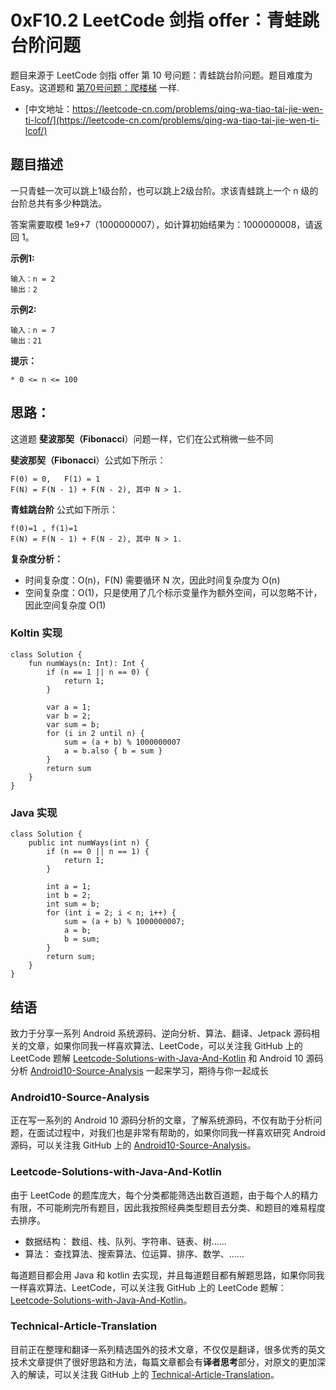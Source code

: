 # 0xF10.2 LeetCode 剑指 offer：青蛙跳台阶问题

题目来源于 LeetCode 剑指 offer 第 10 号问题：青蛙跳台阶问题。题目难度为 Easy。这道题和 [第70号问题：爬楼梯](https://leetcode-cn.com/problems/climbing-stairs/) 一样.

* [中文地址：https://leetcode-cn.com/problems/qing-wa-tiao-tai-jie-wen-ti-lcof/](https://leetcode-cn.com/problems/qing-wa-tiao-tai-jie-wen-ti-lcof/)

## 题目描述

一只青蛙一次可以跳上1级台阶，也可以跳上2级台阶。求该青蛙跳上一个 n 级的台阶总共有多少种跳法。

答案需要取模 1e9+7（1000000007），如计算初始结果为：1000000008，请返回 1。

**示例1:**

```
输入：n = 2
输出：2
```

**示例2:**

```
输入：n = 7
输出：21
```

**提示：**

    * 0 <= n <= 100

## 思路：

这道题 **斐波那契（Fibonacci**）问题一样，它们在公式稍微一些不同

**斐波那契（Fibonacci**）公式如下所示：

```
F(0) = 0,   F(1) = 1
F(N) = F(N - 1) + F(N - 2), 其中 N > 1.
```

**青蛙跳台阶** 公式如下所示：

```
f(0)=1 , f(1)=1
F(N) = F(N - 1) + F(N - 2), 其中 N > 1.
```

**复杂度分析：**

* 时间复杂度：O(n)，F(N) 需要循环 N 次，因此时间复杂度为 O(n)
* 空间复杂度：O(1)，只是使用了几个标示变量作为额外空间，可以忽略不计，因此空间复杂度 O(1)

### Koltin 实现

```
class Solution {
    fun numWays(n: Int): Int {
        if (n == 1 || n == 0) {
            return 1;
        }

        var a = 1;
        var b = 2;
        var sum = b;
        for (i in 2 until n) {
            sum = (a + b) % 1000000007
            a = b.also { b = sum }
        }
        return sum
    }
}
```

### Java 实现

```
class Solution {
    public int numWays(int n) {
        if (n == 0 || n == 1) {
            return 1;
        }

        int a = 1;
        int b = 2;
        int sum = b;
        for (int i = 2; i < n; i++) {
            sum = (a + b) % 1000000007;
            a = b;
            b = sum;
        }
        return sum;
    }
}
```

## 结语

致力于分享一系列 Android 系统源码、逆向分析、算法、翻译、Jetpack  源码相关的文章，如果你同我一样喜欢算法、LeetCode，可以关注我 GitHub 上的 LeetCode 题解 [Leetcode-Solutions-with-Java-And-Kotlin](https://github.com/hi-dhl/Leetcode-Solutions-with-Java-And-Kotlin) 和  Android 10 源码分析 [Android10-Source-Analysis](https://github.com/hi-dhl/Android10-Source-Analysis) 一起来学习，期待与你一起成长


### Android10-Source-Analysis

正在写一系列的 Android 10 源码分析的文章，了解系统源码，不仅有助于分析问题，在面试过程中，对我们也是非常有帮助的，如果你同我一样喜欢研究 Android 源码，可以关注我 GitHub 上的 [Android10-Source-Analysis](https://github.com/hi-dhl/Android10-Source-Analysis)。

### Leetcode-Solutions-with-Java-And-Kotlin

由于 LeetCode 的题库庞大，每个分类都能筛选出数百道题，由于每个人的精力有限，不可能刷完所有题目，因此我按照经典类型题目去分类、和题目的难易程度去排序。

* 数据结构： 数组、栈、队列、字符串、链表、树……
* 算法： 查找算法、搜索算法、位运算、排序、数学、……

每道题目都会用 Java 和 kotlin 去实现，并且每道题目都有解题思路，如果你同我一样喜欢算法、LeetCode，可以关注我 GitHub 上的 LeetCode 题解：[Leetcode-Solutions-with-Java-And-Kotlin](https://github.com/hi-dhl/Leetcode-Solutions-with-Java-And-Kotlin)。

### Technical-Article-Translation

目前正在整理和翻译一系列精选国外的技术文章，不仅仅是翻译，很多优秀的英文技术文章提供了很好思路和方法，每篇文章都会有**译者思考**部分，对原文的更加深入的解读，可以关注我 GitHub 上的 [Technical-Article-Translation](https://github.com/hi-dhl/Technical-Article-Translation)。

